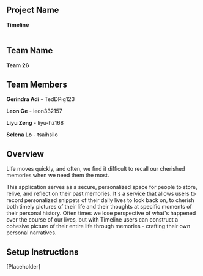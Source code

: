 ## Project Name

**Timeline**<br><br>


## Team Name

**Team 26**


## Team Members

**Gerindra Adi** - TedDPig123

**Leon Ge** - leon332157

**Liyu Zeng** - liyu-hz168

**Selena Lo** - tsaihsilo


## Overview

Life moves quickly, and often, we find it difficult to recall our cherished memories when we need them the most.

This application serves as a secure, personalized space for people to store, relive, and reflect on their past memories. It's a service that allows users to record personalized snippets of their daily lives to look back on, to cherish both timely pictures of their life and their thoughts at specific moments of their personal history. Often times we lose perspective of what's happened over the course of our lives, but with Timeline users can construct a cohesive picture of their entire life through memories - crafting their own personal narratives.


## Setup Instructions

[Placeholder]
